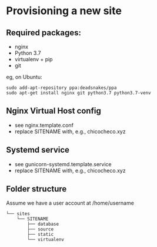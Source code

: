 Provisioning a new site
=======================

## Required packages:
* nginx
* Python 3.7
* virtualenv + pip
* git

eg, on Ubuntu:

    sudo add-apt-repository ppa:deadsnakes/ppa
    sudo apt-get install nginx git python3.7 python3.7-venv
    
## Nginx Virtual Host config

* see nginx.template.conf
* replace SITENAME with, e.g., chicocheco.xyz

## Systemd service

* see gunicorn-systemd.template.service
* replace SITENAME with, e.g., chicocheco.xyz

## Folder structure
Assume we have a user account at /home/username
```/home/username
└── sites
    └── SITENAME
        ├── database
        ├── source
        ├── static
        └── virtualenv
```